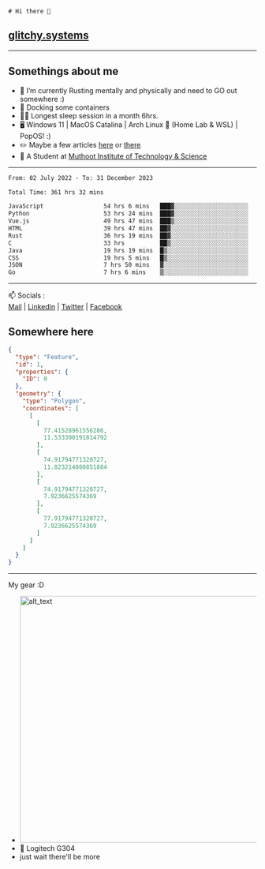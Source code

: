 ```
# Hi there 👋
```
## [glitchy.systems](https://glitchy.systems)
---

## Somethings about me



- 🌱 I’m currently Rusting mentally and physically and need to GO out somewhere :)
- 🐋 Docking some containers
- 😶‍🌫️ Longest sleep session in a month 6hrs.
- 🖥️ Windows 11 | MacOS Catalina | Arch Linux 🦩 (Home Lab & WSL) | PopOS! :)
- ✏️ Maybe a few articles [here](https://medium.com/@advaithnarayanan8) or [there](https://medium.com/@advaithnarayanan8)
- 📑 A Student at [Muthoot Institute of Technology & Science](https://mgmits.ac.in/)



---

<!--START_SECTION:waka-->

```txt
From: 02 July 2022 - To: 31 December 2023

Total Time: 361 hrs 32 mins

JavaScript                 54 hrs 6 mins   ███▓░░░░░░░░░░░░░░░░░░░░░   14.96 %
Python                     53 hrs 24 mins  ███▓░░░░░░░░░░░░░░░░░░░░░   14.77 %
Vue.js                     49 hrs 47 mins  ███▒░░░░░░░░░░░░░░░░░░░░░   13.77 %
HTML                       39 hrs 47 mins  ██▓░░░░░░░░░░░░░░░░░░░░░░   11.00 %
Rust                       36 hrs 19 mins  ██▓░░░░░░░░░░░░░░░░░░░░░░   10.05 %
C                          33 hrs          ██▒░░░░░░░░░░░░░░░░░░░░░░   09.13 %
Java                       19 hrs 19 mins  █▒░░░░░░░░░░░░░░░░░░░░░░░   05.34 %
CSS                        19 hrs 5 mins   █▒░░░░░░░░░░░░░░░░░░░░░░░   05.28 %
JSON                       7 hrs 50 mins   ▓░░░░░░░░░░░░░░░░░░░░░░░░   02.17 %
Go                         7 hrs 6 mins    ▒░░░░░░░░░░░░░░░░░░░░░░░░   01.97 %
```

<!--END_SECTION:waka-->

---

📫 Socials :<br>
[Mail](mailto:advaithnarayanan8@gmail.com) | [Linkedin](https://www.linkedin.com/in/advaith-narayanan-a72152214/) | [Twitter](https://twitter.com/advaithnarayan) | [Facebook](https://screenmessage.com/qinq)

## Somewhere here

```geojson
{
  "type": "Feature",
  "id": 1,
  "properties": {
    "ID": 0
  },
  "geometry": {
    "type": "Polygon",
    "coordinates": [
      [
        [
          77.41528961556286,
          11.533300191814792
        ],
        [
          74.91794771320727,
          11.823214080851884
        ],
        [
          74.91794771320727,
          7.9236625574369
        ],
        [
          77.91794771320727,
          7.9236625574369
        ]
      ]
    ]
  }
}
```


--- 
My gear :D

- [<img alt="alt_text" width="500px" src="https://valid.x86.fr/cache/banner/xv24bv-6.png" />](https://valid.x86.fr/xv24bv)
- 🐁 Logitech G304
- just wait there'll be more

